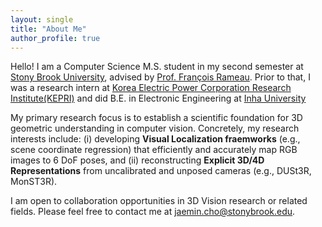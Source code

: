 ```yaml
---
layout: single
title: "About Me"
author_profile: true
---
```


Hello! I am a Computer Science M.S. student in my second semester at [Stony Brook University](https://stonybrook.edu/), advised by [Prof. François Rameau](https://rameau-fr.github.io/). Prior to that, I was a research intern at [Korea Electric Power Corporation Research Institute(KEPRI)](https://www.kepri.re.kr:20808/newEng/index) and did B.E. in Electronic Engineering at [Inha University](https://www.inha.ac.kr/)

My primary research focus is to establish a scientific foundation for 3D geometric understanding in computer vision. Concretely, my research interests include: (i) developing **Visual Localization fraemworks** (e.g., scene coordinate regression) that efficiently and accurately map RGB images to 6 DoF poses, and (ii) reconstructing **Explicit 3D/4D Representations** from uncalibrated and unposed cameras (e.g., DUSt3R, MonST3R).

I am open to collaboration opportunities in 3D Vision research or related fields. Please feel free to contact me at [jaemin.cho@stonybrook.edu](mailto:jaemin.cho@stonybrook.edu).